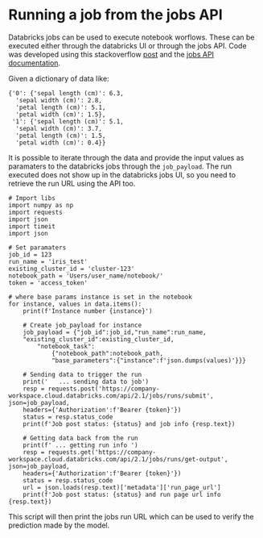 # Running a job from the jobs API

Databricks jobs can be used to execute notebook worflows. These can be executed either through the databricks UI or through the jobs  API. Code was developed using this stackoverflow [post](https://stackoverflow.com/questions/56153505/calling-databricks-notebook-using-databricks-job-api-runs-submit-endpoint) and the [jobs API documentation](https://docs.databricks.com/dev-tools/api/latest/jobs.html). 

Given a dictionary of data like:
```
{'0': {'sepal length (cm)': 6.3,
  'sepal width (cm)': 2.8,
  'petal length (cm)': 5.1,
  'petal width (cm)': 1.5},
 '1': {'sepal length (cm)': 5.1,
  'sepal width (cm)': 3.7,
  'petal length (cm)': 1.5,
  'petal width (cm)': 0.4}}
  ```

It is possible to iterate through the data and provide the input values as paramaters to the databricks jobs through the `job_payload`. The run executed does not show up in the databricks jobs UI, so you need to retrieve the run URL using the API too.

```
# Import libs
import numpy as np
import requests
import json
import timeit
import json

# Set paramaters
job_id = 123
run_name = 'iris_test'
existing_cluster_id = 'cluster-123'
notebook_path = 'Users/user_name/notebook/'
token = 'access_token'

# where base params instance is set in the notebook 
for instance, values in data.items():
    print(f'Instance number {instance}')
    
    # Create job_payload for instance
    job_payload = {"job_id":job_id,"run_name":run_name,
    "existing_cluster_id":existing_cluster_id,
        "notebook_task":
            {"notebook_path":notebook_path,
            "base_parameters":{"instance":f'json.dumps(values)'}}}

    # Sending data to trigger the run 
    print('   ... sending data to job')
    resp = requests.post('https://company-workspace.cloud.databricks.com/api/2.1/jobs/runs/submit', json=job_payload,
    headers={'Authorization':f'Bearer {token}'})
    status = resp.status_code 
    print(f'Job post status: {status} and job info {resp.text})

    # Getting data back from the run 
    print(f' ... getting run info ')
    resp = requests.get('https://company-workspace.cloud.databricks.com/api/2.1/jobs/runs/get-output', json=job_payload,
    headers={'Authorization':f'Bearer {token}'})
    status = resp.status_code 
    url = json.loads(resp.text)['metadata']['run_page_url']
    print(f'Job post status: {status} and run page url info {resp.text})
```

This script will then print the jobs run URL which can be used to verify the prediction made by the model.


